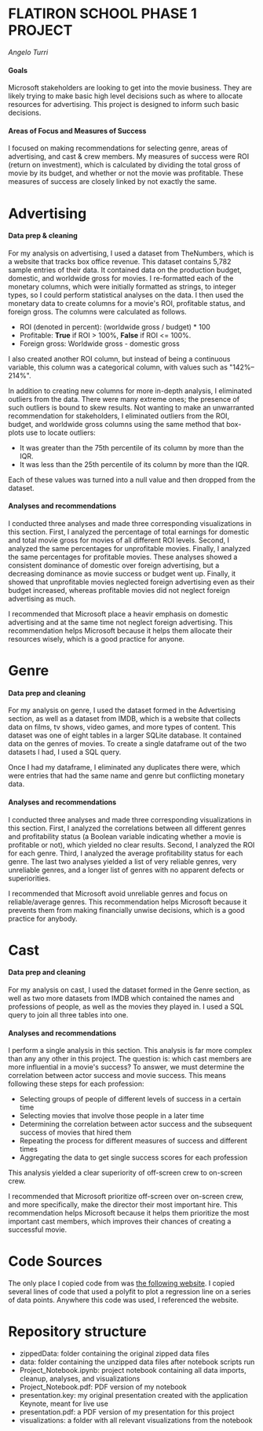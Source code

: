 # FLATIRON SCHOOL PHASE 1 PROJECT
*Angelo Turri*

#### Goals
Microsoft stakeholders are looking to get into the movie business. They are likely trying to make basic high level decisions such as where to allocate resources for advertising. This project is designed to inform such basic decisions.

#### Areas of Focus and Measures of Success
I focused on making recommendations for selecting genre, areas of advertising, and cast & crew members. My measures of success were ROI (return on investment), which is calculated by dividing the total gross of movie by its budget, and whether or not the movie was profitable. These measures of success are closely linked by not exactly the same.

# Advertising

#### Data prep & cleaning
For my analysis on advertising, I used a dataset from TheNumbers, which is a website that tracks box office revenue. This dataset contains 5,782 sample entries of their data. It contained data on the production budget, domestic, and worldwide gross for movies. I re-formatted each of the monetary columns, which were initially formatted as strings, to integer types, so I could perform statistical analyses on the data. I then used the monetary data to create columns for a movie's ROI, profitable status, and foreign gross. The columns were calculated as follows.

- ROI (denoted in percent): (worldwide gross / budget) * 100
- Profitable: **True** if ROI > 100%, **False** if ROI <= 100%.
- Foreign gross: Worldwide gross - domestic gross

I also created another ROI column, but instead of being a continuous variable, this column was a categorical column, with values such as "142%–214%".

In addition to creating new columns for more in-depth analysis, I eliminated outliers from the data. There were many extreme ones; the presence of such outliers is bound to skew results. Not wanting to make an unwarranted recommendation for stakeholders, I eliminated outliers from the ROI, budget, and worldwide gross columns using the same method that box-plots use to locate outliers:

- It was greater than the 75th percentile of its column by more than the IQR.
- It was less than the 25th percentile of its column by more than the IQR.

Each of these values was turned into a null value and then dropped from the dataset.

#### Analyses and recommendations
I conducted three analyses and made three corresponding visualizations in this section. First, I analyzed the percentage of total earnings for domestic and total movie gross for movies of all different ROI levels. Second, I analyzed the same percentages for unprofitable movies. Finally, I analyzed the same percentages for profitable movies. These analyses showed a consistent dominance of domestic over foreign advertising, but a decreasing dominance as movie success or budget went up. Finally, it showed that unprofitable movies neglected foreign advertising even as their budget increased, whereas profitable movies did not neglect foreign advertising as much.

I recommended that Microsoft place a heavir emphasis on domestic advertising and at the same time not neglect foreign advertising. This recommendation helps Microsoft because it helps them allocate their resources wisely, which is a good practice for anyone.

# Genre

#### Data prep and cleaning

For my analysis on genre, I used the dataset formed in the Advertising section, as well as a dataset from IMDB, which is a website that collects data on films, tv shows, video games, and more types of content. This dataset was one of eight tables in a larger SQLite database. It contained data on the genres of movies. To create a single dataframe out of the two datasets I had, I used a SQL query.

Once I had my dataframe, I eliminated any duplicates there were, which were entries that had the same name and genre but conflicting monetary data.

#### Analyses and recommendations

I conducted three analyses and made three corresponding visualizations in this section. First, I analyzed the correlations between all different genres and profitability status (a Boolean variable indicating whether a movie is profitable or not), which yielded no clear results. Second, I analyzed the ROI for each genre. Third, I analyzed the average profitability status for each genre. The last two analyses yielded a list of very reliable genres, very unreliable genres, and a longer list of genres with no apparent defects or superiorities.

I recommended that Microsoft avoid unreliable genres and focus on reliable/average genres. This recommendation helps Microsoft because it prevents them from making financially unwise decisions, which is a good practice for anybody.

# Cast

#### Data prep and cleaning

For my analysis on cast, I used the dataset formed in the Genre section, as well as two more datasets from IMDB which contained the names and professions of people, as well as the movies they played in. I used a SQL query to join all three tables into one.

#### Analyses and recommendations
I perform a single analysis in this section. This analysis is far more complex than any any other in this project. The question is: which cast members are more influential in a movie's success? To answer, we must determine the correlation between actor success and movie success. This means following these steps for each profession:

- Selecting groups of people of different levels of success in a certain time
- Selecting movies that involve those people in a later time
- Determining the correlation between actor success and the subsequent success of movies that hired them
- Repeating the process for different measures of success and different times
- Aggregating the data to get single success scores for each profession

This analysis yielded a clear superiority of off-screen crew to on-screen crew.

I recommended that Microsoft prioritize off-screen over on-screen crew, and more specifically, make the director their most important hire. This recommendation helps Microsoft because it helps them prioritize the most important cast members, which improves their chances of creating a successful movie.

# Code Sources
The only place I copied code from was [the following website](https://www.python-graph-gallery.com/scatterplot-with-regression-fit-in-matplotlib). I copied several lines of code that used a polyfit to plot a regression line on a series of data points. Anywhere this code was used, I referenced the website.

# Repository structure

- zippedData: folder containing the original zipped data files
- data: folder containing the unzipped data files after notebook scripts run
- Project_Notebook.ipynb: project notebook containing all data imports, cleanup, analyses, and visualizations
- Project_Notebook.pdf: PDF version of my notebook
- presentation.key: my original presentation created with the application Keynote, meant for live use
- presentation.pdf: a PDF version of my presentation for this project
- visualizations: a folder with all relevant visualizations from the notebook